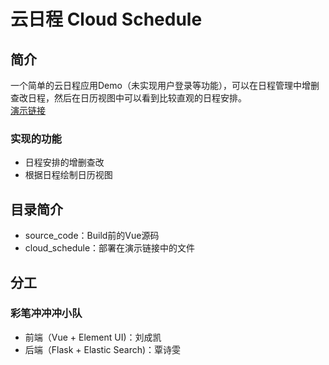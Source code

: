 # 云日程 Cloud Schedule

## 简介
一个简单的云日程应用Demo（未实现用户登录等功能），可以在日程管理中增删查改日程，然后在日历视图中可以看到比较直观的日程安排。  
[演示链接](http://123.57.142.230:5001/cloud_schedule/index.html)
### 实现的功能
* 日程安排的增删查改
* 根据日程绘制日历视图

## 目录简介
* source_code：Build前的Vue源码
* cloud_schedule：部署在演示链接中的文件

## 分工
### 彩笔冲冲冲小队
* 前端（Vue + Element UI)：刘成凯  
* 后端（Flask + Elastic Search)：覃诗雯
